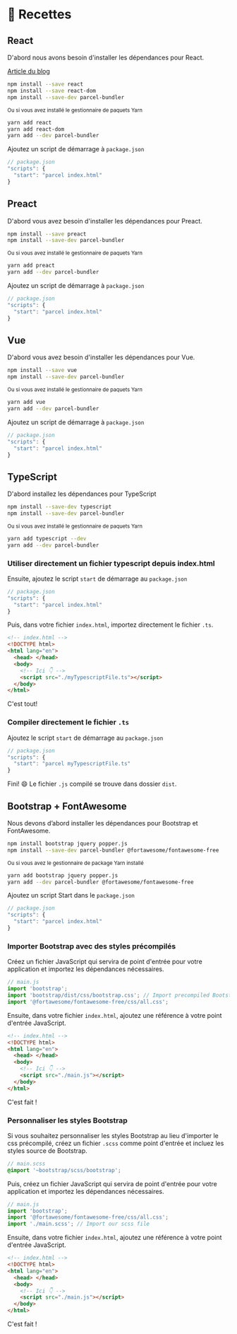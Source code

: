 # 🍰 Recettes

## React

D'abord nous avons besoin d'installer les dépendances pour React.

[Article du blog](http://blog.jakoblind.no/react-parcel/)

```bash
npm install --save react
npm install --save react-dom
npm install --save-dev parcel-bundler
```

<sub>Ou si vous avez installé le gestionnaire de paquets Yarn</sub>

```bash
yarn add react
yarn add react-dom
yarn add --dev parcel-bundler
```

Ajoutez un script de démarrage à `package.json`

```javascript
// package.json
"scripts": {
  "start": "parcel index.html"
}
```

## Preact

D'abord vous avez besoin d'installer les dépendances pour Preact.

```bash
npm install --save preact
npm install --save-dev parcel-bundler
```

<sub>Ou si vous avez installé le gestionnaire de paquets Yarn</sub>

```bash
yarn add preact
yarn add --dev parcel-bundler
```

Ajoutez un script de démarrage à `package.json`

```javascript
// package.json
"scripts": {
  "start": "parcel index.html"
}
```

## Vue

D'abord vous avez besoin d'installer les dépendances pour Vue.

```bash
npm install --save vue
npm install --save-dev parcel-bundler
```

<sub>Ou si vous avez installé le gestionnaire de paquets Yarn</sub>

```bash
yarn add vue
yarn add --dev parcel-bundler
```

Ajoutez un script de démarrage à `package.json`

```javascript
// package.json
"scripts": {
  "start": "parcel index.html"
}
```

## TypeScript

D'abord installez les dépendances pour TypeScript

```bash
npm install --save-dev typescript
npm install --save-dev parcel-bundler
```

<sub>Ou si vous avez installé le gestionnaire de paquets Yarn</sub>

```bash
yarn add typescript --dev
yarn add --dev parcel-bundler
```

### Utiliser directement un fichier typescript depuis index.html

Ensuite, ajoutez le script `start` de démarrage au `package.json`

```javascript
// package.json
"scripts": {
  "start": "parcel index.html"
}
```

Puis, dans votre fichier `index.html`, importez directement le fichier `.ts`.

```html
<!-- index.html -->
<!DOCTYPE html>
<html lang="en">
  <head> </head>
  <body>
    <!-- Ici 👇 -->
    <script src="./myTypescriptFile.ts"></script>
  </body>
</html>
```

C'est tout!

### Compiler directement le fichier `.ts`

Ajoutez le script `start` de démarrage au `package.json`

```javascript
// package.json
"scripts": {
  "start": "parcel myTypescriptFile.ts"
}
```

Fini! 😄 Le fichier `.js` compilé se trouve dans dossier `dist`.

## Bootstrap + FontAwesome

Nous devons d’abord installer les dépendances pour Bootstrap et FontAwesome.

```bash
npm install bootstrap jquery popper.js
npm install --save-dev parcel-bundler @fortawesome/fontawesome-free
```

<sub>Ou si vous avez le gestionnaire de package Yarn installé</sub>

```bash
yarn add bootstrap jquery popper.js
yarn add --dev parcel-bundler @fortawesome/fontawesome-free
```

Ajoutez un script Start dans le `package.json`

```javascript
// package.json
"scripts": {
  "start": "parcel index.html"
}
```

### Importer Bootstrap avec des styles précompilés

Créez un fichier JavaScript qui servira de point d'entrée pour votre application et importez les dépendances nécessaires.

```javascript
// main.js
import 'bootstrap';
import 'bootstrap/dist/css/bootstrap.css'; // Import precompiled Bootstrap css
import '@fortawesome/fontawesome-free/css/all.css';
```

Ensuite, dans votre fichier `index.html`, ajoutez une référence à votre point d'entrée JavaScript.

```html
<!-- index.html -->
<!DOCTYPE html>
<html lang="en">
  <head> </head>
  <body>
    <!-- Ici 👇 -->
    <script src="./main.js"></script>
  </body>
</html>
```

C'est fait !

### Personnaliser les styles Bootstrap

Si vous souhaitez personnaliser les styles Bootstrap au lieu d'importer le css précompilé, créez un fichier `.scss` comme point d'entrée et incluez les styles source de Bootstrap.

```scss
// main.scss
@import '~bootstrap/scss/bootstrap';
```

Puis, créez un fichier JavaScript qui servira de point d'entrée pour votre application et importez les dépendances nécessaires.

```javascript
// main.js
import 'bootstrap';
import '@fortawesome/fontawesome-free/css/all.css';
import './main.scss'; // Import our scss file
```

Ensuite, dans votre fichier `index.html`, ajoutez une référence à votre point d'entrée JavaScript.

```html
<!-- index.html -->
<!DOCTYPE html>
<html lang="en">
  <head> </head>
  <body>
    <!-- Ici 👇 -->
    <script src="./main.js"></script>
  </body>
</html>
```

C'est fait !
